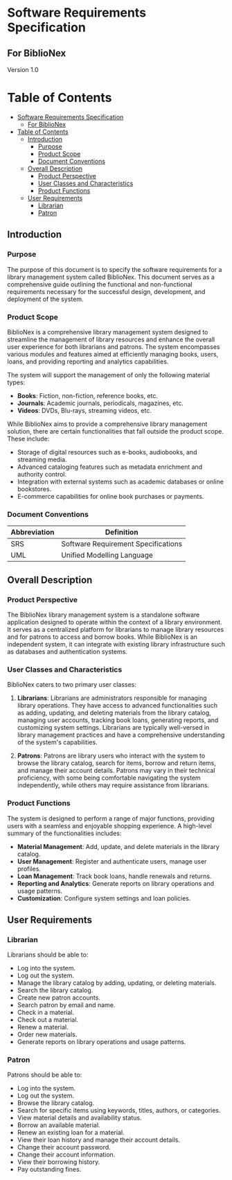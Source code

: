 # Software Requirements Specification

## For BiblioNex

Version 1.0

Table of Contents
=================
- [Software Requirements Specification](#software-requirements-specification)
  - [For BiblioNex](#for-biblionex)
- [Table of Contents](#table-of-contents)
  - [Introduction](#introduction)
    - [Purpose](#purpose)
    - [Product Scope](#product-scope)
    - [Document Conventions](#document-conventions)
  - [Overall Description](#overall-description)
    - [Product Perspective](#product-perspective)
    - [User Classes and Characteristics](#user-classes-and-characteristics)
    - [Product Functions](#product-functions)
  - [User Requirements](#user-requirements)
    - [Librarian](#librarian)
    - [Patron](#patron)


## Introduction

### Purpose

The purpose of this document is to specify the software requirements for a library management system called BiblioNex. This document serves as a comprehensive guide outlining the functional and non-functional requirements necessary for the successful design, development, and deployment of the system.

### Product Scope

BiblioNex is a comprehensive library management system designed to streamline the management of library resources and enhance the overall user experience for both librarians and patrons. The system encompasses various modules and features aimed at efficiently managing books, users, loans, and providing reporting and analytics capabilities.

The system will support the management of only the following material types:

- **Books**: Fiction, non-fiction, reference books, etc.
- **Journals**: Academic journals, periodicals, magazines, etc.
- **Videos**: DVDs, Blu-rays, streaming videos, etc.

While BiblioNex aims to provide a comprehensive library management solution, there are certain functionalities that fall outside the product scope. These include:

- Storage of digital resources such as e-books, audiobooks, and streaming media.
- Advanced cataloging features such as metadata enrichment and authority control.
- Integration with external systems such as academic databases or online bookstores.
- E-commerce capabilities for online book purchases or payments.

### Document Conventions

| Abbreviation | Definition                          |
| ------------ | ----------------------------------- |
| SRS          | Software Requirement Specifications |
| UML          | Unified Modelling Language          |

## Overall Description

### Product Perspective

The BiblioNex library management system is a standalone software application designed to operate within the context of a library environment. It serves as a centralized platform for librarians to manage library resources and for patrons to access and borrow books. While BiblioNex is an independent system, it can integrate with existing library infrastructure such as databases and authentication systems.

### User Classes and Characteristics

BiblioNex caters to two primary user classes:

1. **Librarians**: Librarians are administrators responsible for managing library operations. They have access to advanced functionalities such as adding, updating, and deleting materials from the library catalog, managing user accounts, tracking book loans, generating reports, and customizing system settings. Librarians are typically well-versed in library management practices and have a comprehensive understanding of the system's capabilities.

2. **Patrons**: Patrons are library users who interact with the system to browse the library catalog, search for items, borrow and return items, and manage their account details. Patrons may vary in their technical proficiency, with some being comfortable navigating the system independently, while others may require assistance from librarians.

### Product Functions

The system is designed to perform a range of major functions, providing users with
a seamless and enjoyable shopping experience. A high-level summary of the functionalities includes:

- **Material Management**: Add, update, and delete materials in the library catalog.
- **User Management**: Register and authenticate users, manage user profiles.
- **Loan Management**: Track book loans, handle renewals and returns.
- **Reporting and Analytics**: Generate reports on library operations and usage patterns.
- **Customization**: Configure system settings and loan policies.

## User Requirements

### Librarian

Librarians should be able to:

- Log into the system.
- Log out the system.
- Manage the library catalog by adding, updating, or deleting materials.
- Search the library catalog.
- Create new patron accounts.
- Search patron by email and name.
- Check in a material.
- Check out a material.
- Renew a material.
- Order new materials.
- Generate reports on library operations and usage patterns.

### Patron

Patrons should be able to:

- Log into the system.
- Log out the system.
- Browse the library catalog.
- Search for specific items using keywords, titles, authors, or categories.
- View material details and availability status.
- Borrow an available material.
- Renew an existing loan for a material.
- View their loan history and manage their account details.
- Change their account password.
- Change their account information.
- View their borrowing history.
- Pay outstanding fines.